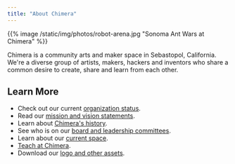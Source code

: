 ```yaml
---
title: "About Chimera"
---
```


{{% image /static/img/photos/robot-arena.jpg "Sonoma Ant Wars at Chimera" %}}

Chimera is a community arts and maker space in Sebastopol, California. We're a diverse group of artists, makers, hackers and inventors who share a common desire to create, share and learn from each other.


## Learn More

- Check out our current [organization status](/about/status/).
- Read our [mission and vision statements](/about/mission/).
- Learn about [Chimera's history](/about/history/).
- See who is on our [board and leadership committees](/about/leadership/).
- Learn about our [current space](/about/space/).
- [Teach at Chimera](/about/teaching/).
- Download our [logo and other assets](/about/assets/).
